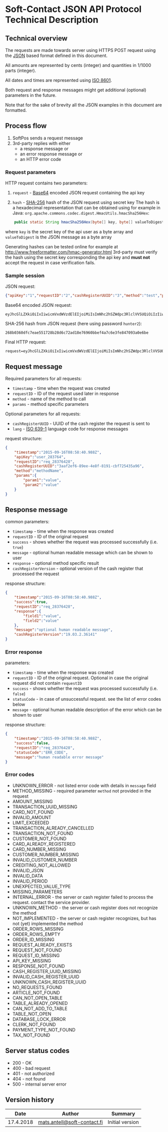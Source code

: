 # Soft-Contact JSON API Protocol Technical Description

## Technical overview

The requests are made towards server using HTTPS POST request using the [JSON](https://en.wikipedia.org/wiki/JSON) based format defined in this document.
 
All amounts are represented by cents (integer) and quantities in 1/1000 parts (integer).

All dates and times are represented using [ISO 8601](https://en.wikipedia.org/wiki/ISO_8601).

Both request and response messages might get additional (optional) parameters in the future.

Note that for the sake of brevity all the JSON examples in this document are formatted.

## Process flow

1. SoftPos sends a request message
2. 3rd-party replies with either 
   * a response message or
   * an error response message or 
   * an HTTP error code

### Request parameters

HTTP request contains two parameters:

1. `request` - [Base64](https://en.wikipedia.org/wiki/Base64) encoded JSON request containing the api key

2. `hash` - [SHA-256](https://en.wikipedia.org/wiki/SHA-256) hash of the JSON request using secret key
The hash is a hexadecimal representation that can be obtained using 
for example in Java: `org.apache.commons.codec.digest.HmacUtils.hmacSha256Hex`:
```java
    public static String hmacSha256Hex(byte[] key, byte[] valueToDigest)
```
where `key` is the secret key of the api user as a byte array and `valueToDigest` is the JSON message as a byte array
    
Generating hashes can be tested online for example at http://www.freeformatter.com/hmac-generator.html 
3rd-party must verify the hash using the secret key corresponding the api key and **must not** accept the request
in case verification fails.

### Sample session

JSON request:

```json
{"apiKey":"1","requestID":"2","cashRegisterUUID":"3","method":"test","params":{"param1":"value"}}
```

Base64 encoded JSON request:

```
eyJhcGlLZXkiOiIxIiwicmVxdWVzdElEIjoiMiIsImNhc2hSZWdpc3RlclVVSUQiOiIzIiwibWV0aG9kIjoidGVzdCIsInBhcmFtcyI6eyJwYXJhbTEiOiJ2YWx1ZSJ9fQ==
```

SHA-256 hash from JSON request (here using password `hunter2`):

```
268b0360dfc7eae551728b28d6c72ad18e76960bbef4a7c6e3fe847093a0e6be
```

Final HTTP request:

```
request=eyJhcGlLZXkiOiIxIiwicmVxdWVzdElEIjoiMiIsImNhc2hSZWdpc3RlclVVSUQiOiIzIiwibWV0aG9kIjoidGVzdCIsInBhcmFtcyI6eyJwYXJhbTEiOiJ2YWx1ZSJ9fQ==&hash=268b0360dfc7eae551728b28d6c72ad18e76960bbef4a7c6e3fe847093a0e6be
```

## Request message
 
Required parameters for all requests:

* `timestamp` - time when the request was created
* `requestID` - ID of the request used later in response
* `method` - name of the method to call
* `params` - method specific parameters

Optional parameters for all requests:

* `cashRegisterUUID` - UUID of the cash register the request is sent to  
* `lang` - [ISO 639-1](https://en.wikipedia.org/wiki/ISO_639-1) language code for response messages

request structure:

```json
{
    "timestamp":"2015-09-16T08:58:40.988Z",
    "apiKey":"user_283764",
    "requestID":"req_28376428",
    "cashRegisterUUID":"3aaf2ef6-89ee-4e8f-8191-cbf725435a96",
    "method":"methodName",
    "params":{
        "param1":"value",
        "param2":"value"
    }
}
```

## Response message 

common parameters:

* `timestamp` - time when the response was created
* `requestID` - ID of the original request 
* `success` - shows whether the request was processed successfully (i.e. `true`)
* `message` - optional human readable message which can be shown to user
* `response` - optional method specific result
* `cashRegisterVersion` - optional version of the cash register that processed the request

response structure:

```json
{
    "timestamp":"2015-09-16T08:58:40.988Z",
    "success":true,
    "requestID":"req_28376428",
    "response":{
        "field1":"value",
        "field2":"value"
    },
    "message":"optional human readable message",
    "cashRegisterVersion":"19.03.2.36141"
}
```

### Error response 
 
parameters:

* `timestamp` - time when the response was created
* `requestID` - ID of the original request. Optional in case the original request did not contain `requestID`
* `success` - shows whether the request was processed successfully (i.e. `false`)
* `statusCode` - in case of unsuccessful request. see the list of error codes below
* `message` - optional human readable description of the error which can be shown to user

response structure:

```json
{
    "timestamp":"2015-09-16T08:58:40.988Z",
    "success":false,
    "requestID":"req_28376428",
    "statusCode":"ERR_CODE",
    "message":"human readable error message"
}
```    
    
### Error codes

* UNKNOWN_ERROR - not listed error code with details in `message` field
* METHOD_MISSING - required parameter `method` not provided in the request
* AMOUNT_MISSING
* TRANSACTION_UUID_MISSING
* CARD_NOT_FOUND
* INVALID_AMOUNT
* LIMIT_EXCEEDED
* TRANSACTION_ALREADY_CANCELLED
* TRANSACTION_NOT_FOUND
* CUSTOMER_NOT_FOUND
* CARD_ALREADY_REGISTERED
* CARD_NUMBER_MISSING
* CUSTOMER_NUMBER_MISSING
* INVALID_CUSTOMER_NUMBER
* CREDITING_NOT_ALLOWED
* INVALID_JSON
* INVALID_DATA
* INVALID_PERIOD
* UNEXPECTED_VALUE_TYPE
* MISSING_PARAMETERS
* INTERNAL_ERROR - the server or cash register failed to process the request. contact the service provider.
* UNKNOWN_METHOD - the server or cash register does not recognize the method
* NOT_IMPLEMENTED - the server or cash register recognizes, but has not (yet) implemented the method
* ORDER_ROWS_MISSING
* ORDER_ROWS_EMPTY
* ORDER_ID_MISSING
* REQUEST_ALREADY_EXISTS
* REQUEST_NOT_FOUND
* REQUEST_ID_MISSING
* API_KEY_MISSING
* RESPONSE_NOT_FOUND
* CASH_REGISTER_UUID_MISSING
* INVALID_CASH_REGISTER_UUID
* UNKNOWN_CASH_REGISTER_UUID
* NO_REQUESTS_FOUND
* ARTICLE_NOT_FOUND
* CAN_NOT_OPEN_TABLE
* TABLE_ALREADY_OPENED
* CAN_NOT_ADD_TO_TABLE
* TABLE_NOT_OPEN
* DATABASE_LOCK_ERROR
* CLERK_NOT_FOUND
* PAYMENT_TYPE_NOT_FOUND
* TAX_NOT_FOUND
    
## Server status codes 

* 200 - OK
* 400 - bad request
* 401 - not authorized
* 404 - not found
* 500 - internal server error    

## Version history

| Date        | Author                            | Summary                      |
| ----------- | --------------------------------- | ---------------------------- |
| 17.4.2018  | mats.antell@soft-contact.fi       | Initial version              |
